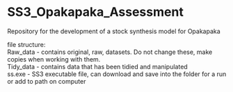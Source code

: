 # SS3_Opakapaka_Assessment
Repository for the development of a stock synthesis model for Opakapaka

file structure:  
Raw_data - contains original, raw, datasets. Do not change these, make copies when working with them.  
Tidy_data - contains data that has been tidied and manipulated  
ss.exe - SS3 executable file, can download and save into the folder for a run or add to path on computer  


